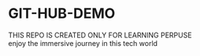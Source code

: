 # GIT-HUB-DEMO
THIS REPO IS CREATED ONLY FOR LEARNING PERPUSE
<br> 
enjoy the immersive journey in this tech world
